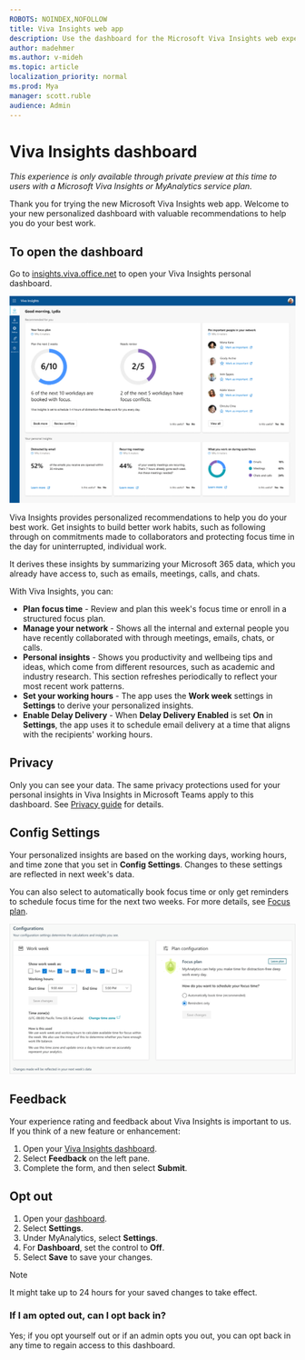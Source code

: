 ```yaml
---
ROBOTS: NOINDEX,NOFOLLOW
title: Viva Insights web app
description: Use the dashboard for the Microsoft Viva Insights web experience
author: madehmer
ms.author: v-mideh
ms.topic: article
localization_priority: normal 
ms.prod: Mya
manager: scott.ruble
audience: Admin
---
```


# Viva Insights dashboard

*This experience is only available through private preview at this time to users with a Microsoft Viva Insights or MyAnalytics service plan.*

Thank you for trying the new Microsoft Viva Insights web app. Welcome to your new personalized dashboard with valuable recommendations to help you do your best work.

## To open the dashboard

Go to [insights.viva.office.net](https://insights.viva.office.net) to open your Viva Insights personal dashboard.

![Viva Insights web app home page](../../Images/mya/use/web-home.png)

Viva Insights provides personalized recommendations to help you do your best work. Get insights to build better work habits, such as following through on commitments made to collaborators and protecting focus time in the day for uninterrupted, individual work.

It derives these insights by summarizing your Microsoft 365 data, which you already have access to, such as emails, meetings, calls, and chats.

With Viva Insights, you can:

* **Plan focus time** - Review and plan this week's focus time or enroll in a structured focus plan.
* **Manage your network** - Shows all the internal and external people you have recently collaborated with through meetings, emails, chats, or calls.
* **Personal insights** - Shows you productivity and wellbeing tips and ideas, which come from different resources, such as academic and industry research. This section refreshes periodically to reflect your most recent work patterns.
* **Set your working hours** - The app uses the **Work week** settings in **Settings** to derive your personalized insights.
* **Enable Delay Delivery** - When **Delay Delivery Enabled** is set **On** in **Settings**, the app uses it to schedule email delivery at a time that aligns with the recipients' working hours.  

## Privacy

Only you can see your data. The same privacy protections used for your personal insights in Viva Insights in Microsoft Teams apply to this dashboard. See [Privacy guide](/insights/viva-teams-app-privacy) for details.

## Config Settings

Your personalized insights are based on the working days, working hours, and time zone that you set in **Config Settings**. Changes to these settings are reflected in next week's data.

You can also select to automatically book focus time or only get reminders to schedule focus time for the next two weeks. For more details, see [Focus plan](/myanalytics/use/focus-plan).

![Config Settings.](../../Images/mya/use/mya-config.png)

## Feedback

Your experience rating and feedback about Viva Insights is important to us. If you think of a new feature or enhancement:

1. Open your [Viva Insights dashboard](https://insights.viva.office.net).
2. Select **Feedback** on the left pane.
3. Complete the form, and then select **Submit**.

## Opt out

1. Open your [dashboard](https://insights.viva.office.net).
2. Select **Settings**.
3. Under MyAnalytics, select **Settings**.
4. For **Dashboard**, set the control to **Off**.
5. Select **Save** to save your changes.

>[!NOTE]
>It might take up to 24 hours for your saved changes to take effect.

### If I am opted out, can I opt back in?

Yes; if you opt yourself out or if an admin opts you out, you can opt back in any time to regain access to this dashboard.
